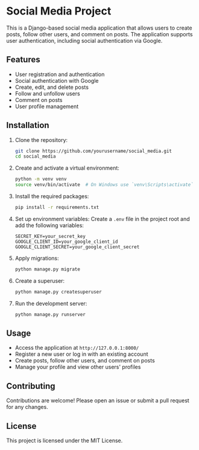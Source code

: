 # Social Media Project

This is a Django-based social media application that allows users to create posts, follow other users, and comment on posts. The application supports user authentication, including social authentication via Google.

## Features

- User registration and authentication
- Social authentication with Google
- Create, edit, and delete posts
- Follow and unfollow users
- Comment on posts
- User profile management

## Installation

1. Clone the repository:
    ```bash
    git clone https://github.com/yourusername/social_media.git
    cd social_media
    ```

2. Create and activate a virtual environment:
    ```bash
    python -m venv venv
    source venv/bin/activate  # On Windows use `venv\Scripts\activate`
    ```

3. Install the required packages:
    ```bash
    pip install -r requirements.txt
    ```

4. Set up environment variables:
    Create a `.env` file in the project root and add the following variables:
    ```env
    SECRET_KEY=your_secret_key
    GOOGLE_CLIENT_ID=your_google_client_id
    GOOGLE_CLIENT_SECRET=your_google_client_secret
    ```

5. Apply migrations:
    ```bash
    python manage.py migrate
    ```

6. Create a superuser:
    ```bash
    python manage.py createsuperuser
    ```

7. Run the development server:
    ```bash
    python manage.py runserver
    ```

## Usage

- Access the application at `http://127.0.0.1:8000/`
- Register a new user or log in with an existing account
- Create posts, follow other users, and comment on posts
- Manage your profile and view other users' profiles

## Contributing

Contributions are welcome! Please open an issue or submit a pull request for any changes.

## License

This project is licensed under the MIT License.